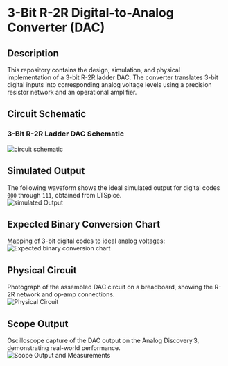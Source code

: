 # 3-Bit R-2R Digital-to-Analog Converter (DAC)

## Description
This repository contains the design, simulation, and physical implementation of a 3-bit R-2R ladder DAC. The converter translates 3-bit digital inputs into corresponding analog voltage levels using a precision resistor network and an operational amplifier.

## Circuit Schematic
### 3-Bit R-2R Ladder DAC Schematic
![circuit schematic](https://github.com/user-attachments/assets/f7253ce4-68b3-48f8-a10b-120a5df39ab9)

## Simulated Output
The following waveform shows the ideal simulated output for digital codes `000` through `111`, obtained from LTSpice.  
![simulated Output](https://github.com/user-attachments/assets/c8e2f8c7-f17c-498c-b8c6-289f05dc347e)


## Expected Binary Conversion Chart
Mapping of 3-bit digital codes to ideal analog voltages:
![Expected binary conversion chart](https://github.com/user-attachments/assets/35d78fc9-2362-4eec-a023-8ce1da3e1af7)


## Physical Circuit
Photograph of the assembled DAC circuit on a breadboard, showing the R-2R network and op‑amp connections.  
![Physical Circuit](https://github.com/user-attachments/assets/45f72a51-0d6a-4a2d-a641-571f447daa49)


## Scope Output
Oscilloscope capture of the DAC output on the Analog Discovery 3, demonstrating real-world performance.  
![Scope Output and Measurements](https://github.com/user-attachments/assets/870c7833-9bc1-465f-8efb-2fac0f32c2fa)
